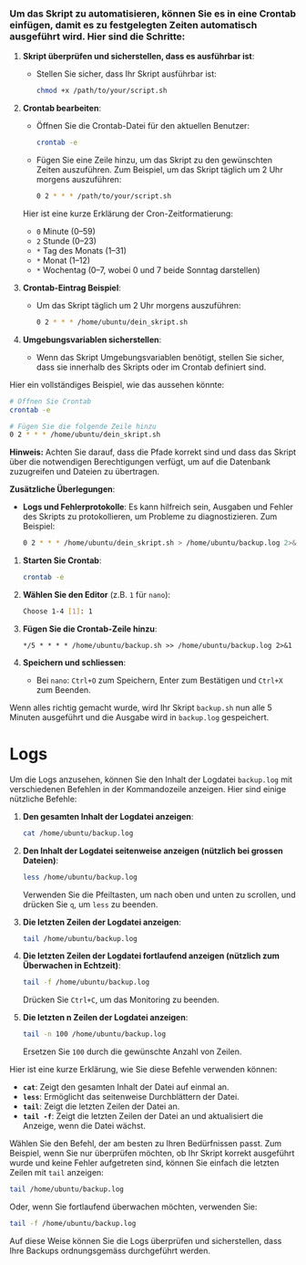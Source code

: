 ### **Um das Skript zu automatisieren, können Sie es in eine Crontab einfügen, damit es zu festgelegten Zeiten automatisch ausgeführt wird. Hier sind die Schritte:**

1. **Skript überprüfen und sicherstellen, dass es ausführbar ist**:
   - Stellen Sie sicher, dass Ihr Skript ausführbar ist:
     ```bash
     chmod +x /path/to/your/script.sh
     ```

2. **Crontab bearbeiten**:
   - Öffnen Sie die Crontab-Datei für den aktuellen Benutzer:
     ```bash
     crontab -e
     ```
   - Fügen Sie eine Zeile hinzu, um das Skript zu den gewünschten Zeiten auszuführen. Zum Beispiel, um das Skript täglich um 2 Uhr morgens auszuführen:
     ```bash
     0 2 * * * /path/to/your/script.sh
     ```

   Hier ist eine kurze Erklärung der Cron-Zeitformatierung:
   - `0` Minute (0–59)
   - `2` Stunde (0–23)
   - `*` Tag des Monats (1–31)
   - `*` Monat (1–12)
   - `*` Wochentag (0–7, wobei 0 und 7 beide Sonntag darstellen)

3. **Crontab-Eintrag Beispiel**:
   - Um das Skript täglich um 2 Uhr morgens auszuführen:
     ```bash
     0 2 * * * /home/ubuntu/dein_skript.sh
     ```

4. **Umgebungsvariablen sicherstellen**:
   - Wenn das Skript Umgebungsvariablen benötigt, stellen Sie sicher, dass sie innerhalb des Skripts oder im Crontab definiert sind.

Hier ein vollständiges Beispiel, wie das aussehen könnte:

```bash
# Öffnen Sie Crontab
crontab -e

# Fügen Sie die folgende Zeile hinzu
0 2 * * * /home/ubuntu/dein_skript.sh
```

**Hinweis:** Achten Sie darauf, dass die Pfade korrekt sind und dass das Skript über die notwendigen Berechtigungen verfügt, um auf die Datenbank zuzugreifen und Dateien zu übertragen.

**Zusätzliche Überlegungen**:
- **Logs und Fehlerprotokolle**: Es kann hilfreich sein, Ausgaben und Fehler des Skripts zu protokollieren, um Probleme zu diagnostizieren. Zum Beispiel:
  ```bash
  0 2 * * * /home/ubuntu/dein_skript.sh > /home/ubuntu/backup.log 2>&1
  ```


1. **Starten Sie Crontab**:
   ```bash
   crontab -e
   ```

2. **Wählen Sie den Editor** (z.B. `1` für `nano`):
   ```bash
   Choose 1-4 [1]: 1
   ```

3. **Fügen Sie die Crontab-Zeile hinzu**:
   ```plaintext
   */5 * * * * /home/ubuntu/backup.sh >> /home/ubuntu/backup.log 2>&1
   ```

4. **Speichern und schliessen**:
   - Bei `nano`: `Ctrl+O` zum Speichern, Enter zum Bestätigen und `Ctrl+X` zum Beenden.

Wenn alles richtig gemacht wurde, wird Ihr Skript `backup.sh` nun alle 5 Minuten ausgeführt und die Ausgabe wird in `backup.log` gespeichert.


# Logs 

Um die Logs anzusehen, können Sie den Inhalt der Logdatei `backup.log` mit verschiedenen Befehlen in der Kommandozeile anzeigen. Hier sind einige nützliche Befehle:

1. **Den gesamten Inhalt der Logdatei anzeigen**:
   ```bash
   cat /home/ubuntu/backup.log
   ```

2. **Den Inhalt der Logdatei seitenweise anzeigen (nützlich bei grossen Dateien)**:
   ```bash
   less /home/ubuntu/backup.log
   ```

   Verwenden Sie die Pfeiltasten, um nach oben und unten zu scrollen, und drücken Sie `q`, um `less` zu beenden.

3. **Die letzten Zeilen der Logdatei anzeigen**:
   ```bash
   tail /home/ubuntu/backup.log
   ```

4. **Die letzten Zeilen der Logdatei fortlaufend anzeigen (nützlich zum Überwachen in Echtzeit)**:
   ```bash
   tail -f /home/ubuntu/backup.log
   ```

   Drücken Sie `Ctrl+C`, um das Monitoring zu beenden.

5. **Die letzten n Zeilen der Logdatei anzeigen**:
   ```bash
   tail -n 100 /home/ubuntu/backup.log
   ```

   Ersetzen Sie `100` durch die gewünschte Anzahl von Zeilen.

Hier ist eine kurze Erklärung, wie Sie diese Befehle verwenden können:

- **`cat`**: Zeigt den gesamten Inhalt der Datei auf einmal an.
- **`less`**: Ermöglicht das seitenweise Durchblättern der Datei.
- **`tail`**: Zeigt die letzten Zeilen der Datei an.
- **`tail -f`**: Zeigt die letzten Zeilen der Datei an und aktualisiert die Anzeige, wenn die Datei wächst.

Wählen Sie den Befehl, der am besten zu Ihren Bedürfnissen passt. Zum Beispiel, wenn Sie nur überprüfen möchten, ob Ihr Skript korrekt ausgeführt wurde und keine Fehler aufgetreten sind, können Sie einfach die letzten Zeilen mit `tail` anzeigen:

```bash
tail /home/ubuntu/backup.log
```

Oder, wenn Sie fortlaufend überwachen möchten, verwenden Sie:

```bash
tail -f /home/ubuntu/backup.log
```

Auf diese Weise können Sie die Logs überprüfen und sicherstellen, dass Ihre Backups ordnungsgemäss durchgeführt werden.